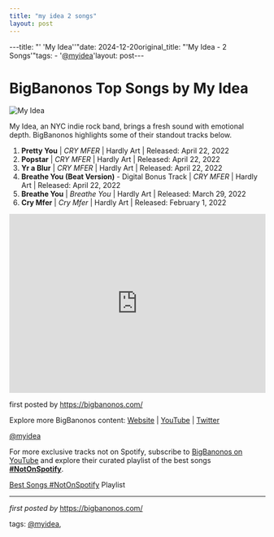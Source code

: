 ```yaml
---
title: "my idea 2 songs"
layout: post
---
```

---title: "' 'My Idea''"date: 2024-12-20original_title: "'My Idea - 2 Songs'"tags:  - '[@myidea](/tags/myidea/)'layout: post---<h1>BigBanonos Top Songs by My Idea</h1><img src="https://thefader-res.cloudinary.com/private_images/w_760,c_limit,f_auto,q_auto:best/1H8vAofo_nxbpzr/photo-by-ok-mccausland.jpg" alt="My Idea"> <p>My Idea, an NYC indie rock band, brings a fresh sound with emotional depth. BigBanonos highlights some of their standout tracks below.</p> <ol> <li><strong>Pretty You</strong> | <em>CRY MFER</em> | Hardly Art | Released: April 22, 2022</li> <li><strong>Popstar</strong> | <em>CRY MFER</em> | Hardly Art | Released: April 22, 2022</li> <li><strong>Yr a Blur</strong> | <em>CRY MFER</em> | Hardly Art | Released: April 22, 2022</li> <li><strong>Breathe You (Beat Version)</strong> - Digital Bonus Track | <em>CRY MFER</em> | Hardly Art | Released: April 22, 2022</li> <li><strong>Breathe You</strong> | <em>Breathe You</em> | Hardly Art | Released: March 29, 2022</li> <li><strong>Cry Mfer</strong> | <em>Cry Mfer</em> | Hardly Art | Released: February 1, 2022</li></ol> <div> <iframe src="https://open.spotify.com/embed/playlist/0laT5kXQDLtMmQn7JahCwG?utm_source=generator" width="100%" height="352" frameborder="0" allow="autoplay; clipboard-write; encrypted-media; fullscreen; picture-in-picture" loading="lazy"></iframe></div> <p>first posted by <a href="https://bigbanonos.com/">https://bigbanonos.com/</a></p> <div> <p>Explore more BigBanonos content: <a href="https://bigbanonos.com/">Website</a> | <a href="https://www.youtube.com/[@BigBanonos](/tags/BigBanonos/)">YouTube</a> | <a href="https://x.com/bigbanonos">Twitter</a></p></div> <!-- Tags --><p>[@myidea](/tags/myidea/)</p><!--Subscribe and Playlist Links--><div>    <p>For more exclusive tracks not on Spotify, subscribe to <a href="https://www.youtube.com/[@BigBanonos](/tags/BigBanonos/)" target="_blank">BigBanonos on YouTube</a> and explore their curated playlist of the best songs <strong>[#NotOnSpotify](/tags/NotOnSpotify/)</strong>.</p>    <p><a href="https://www.youtube.com/playlist?list=PLtuNtuTatqI0kFahUCbtbfenC_ET5O_tr" target="_blank">Best Songs [#NotOnSpotify](/tags/NotOnSpotify/) Playlist<br /></a></p></div><hr /><p><em>first posted by</em> <a href="https://bigbanonos.com/" rel="noopener" target="_new">https://bigbanonos.com/</a></p><p>tags: [@myidea](/tags/myidea/),</p>